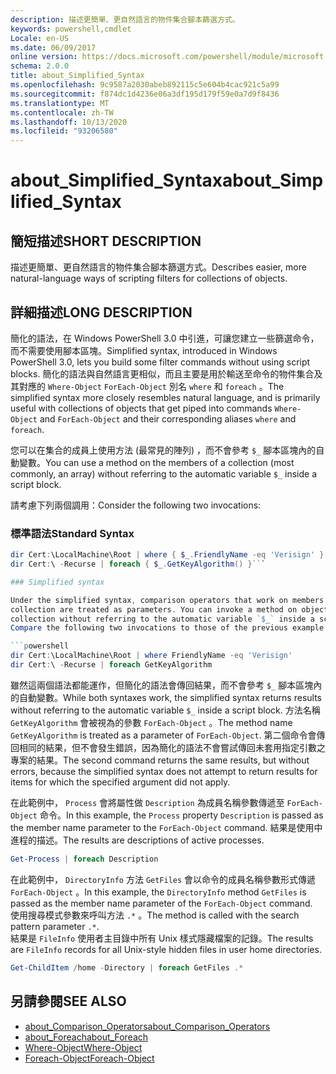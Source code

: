 ```yaml
---
description: 描述更簡單、更自然語言的物件集合腳本篩選方式。
keywords: powershell,cmdlet
Locale: en-US
ms.date: 06/09/2017
online version: https://docs.microsoft.com/powershell/module/microsoft.powershell.core/about/about_simplified_syntax?view=powershell-7&WT.mc_id=ps-gethelp
schema: 2.0.0
title: about_Simplified_Syntax
ms.openlocfilehash: 9c9587a2030abeb892115c5e604b4cac921c5a99
ms.sourcegitcommit: f874dc1d4236e06a3df195d179f59e0a7d9f8436
ms.translationtype: MT
ms.contentlocale: zh-TW
ms.lasthandoff: 10/13/2020
ms.locfileid: "93206580"
---
```

# <a name="about_simplified_syntax"></a><span data-ttu-id="d21e6-104">about_Simplified_Syntax</span><span class="sxs-lookup"><span data-stu-id="d21e6-104">about_Simplified_Syntax</span></span>

## <a name="short-description"></a><span data-ttu-id="d21e6-105">簡短描述</span><span class="sxs-lookup"><span data-stu-id="d21e6-105">SHORT DESCRIPTION</span></span>
<span data-ttu-id="d21e6-106">描述更簡單、更自然語言的物件集合腳本篩選方式。</span><span class="sxs-lookup"><span data-stu-id="d21e6-106">Describes easier, more natural-language ways of scripting filters for collections of objects.</span></span>

## <a name="long-description"></a><span data-ttu-id="d21e6-107">詳細描述</span><span class="sxs-lookup"><span data-stu-id="d21e6-107">LONG DESCRIPTION</span></span>

<span data-ttu-id="d21e6-108">簡化的語法，在 Windows PowerShell 3.0 中引進，可讓您建立一些篩選命令，而不需要使用腳本區塊。</span><span class="sxs-lookup"><span data-stu-id="d21e6-108">Simplified syntax, introduced in Windows PowerShell 3.0, lets you build some filter commands without using script blocks.</span></span> <span data-ttu-id="d21e6-109">簡化的語法與自然語言更相似，而且主要是用於輸送至命令的物件集合及其對應的 `Where-Object` `ForEach-Object` 別名 `where` 和 `foreach` 。</span><span class="sxs-lookup"><span data-stu-id="d21e6-109">The simplified syntax more closely resembles natural language, and is primarily useful with collections of objects that get piped into commands `Where-Object` and `ForEach-Object` and their corresponding aliases `where` and `foreach`.</span></span>

<span data-ttu-id="d21e6-110">您可以在集合的成員上使用方法 (最常見的陣列) ，而不會參考 `$_` 腳本區塊內的自動變數。</span><span class="sxs-lookup"><span data-stu-id="d21e6-110">You can use a method on the members of a collection (most commonly, an array) without referring to the automatic variable `$_` inside a script block.</span></span>

<span data-ttu-id="d21e6-111">請考慮下列兩個調用：</span><span class="sxs-lookup"><span data-stu-id="d21e6-111">Consider the following two invocations:</span></span>

### <a name="standard-syntax"></a><span data-ttu-id="d21e6-112">標準語法</span><span class="sxs-lookup"><span data-stu-id="d21e6-112">Standard Syntax</span></span>

```powershell
dir Cert:\LocalMachine\Root | where { $_.FriendlyName -eq 'Verisign' }
dir Cert:\ -Recurse | foreach { $_.GetKeyAlgorithm() }```

### Simplified syntax

Under the simplified syntax, comparison operators that work on members of objects in a
collection are treated as parameters. You can invoke a method on objects in a
collection without referring to the automatic variable `$_` inside a script block.
Compare the following two invocations to those of the previous example:

```powershell
dir Cert:\LocalMachine\Root | where FriendlyName -eq 'Verisign'
dir Cert:\ -Recurse | foreach GetKeyAlgorithm
```

<span data-ttu-id="d21e6-113">雖然這兩個語法都能運作，但簡化的語法會傳回結果，而不會參考 `$_` 腳本區塊內的自動變數。</span><span class="sxs-lookup"><span data-stu-id="d21e6-113">While both syntaxes work, the simplified syntax returns results without referring to the automatic variable `$_` inside a script block.</span></span>
<span data-ttu-id="d21e6-114">方法名稱 `GetKeyAlgorithm` 會被視為的參數 `ForEach-Object` 。</span><span class="sxs-lookup"><span data-stu-id="d21e6-114">The method name `GetKeyAlgorithm` is treated as a parameter of `ForEach-Object`.</span></span>
<span data-ttu-id="d21e6-115">第二個命令會傳回相同的結果，但不會發生錯誤，因為簡化的語法不會嘗試傳回未套用指定引數之專案的結果。</span><span class="sxs-lookup"><span data-stu-id="d21e6-115">The second command returns the same results, but without errors, because the simplified syntax does not attempt to return results for items for which the specified argument did not apply.</span></span>

<span data-ttu-id="d21e6-116">在此範例中， `Process` 會將屬性做 `Description` 為成員名稱參數傳遞至 `ForEach-Object` 命令。</span><span class="sxs-lookup"><span data-stu-id="d21e6-116">In this example, the `Process` property `Description` is passed as the member name parameter to the `ForEach-Object` command.</span></span> <span data-ttu-id="d21e6-117">結果是使用中進程的描述。</span><span class="sxs-lookup"><span data-stu-id="d21e6-117">The results are descriptions of active processes.</span></span>

```powershell
Get-Process | foreach Description
```

<span data-ttu-id="d21e6-118">在此範例中， `DirectoryInfo` 方法 `GetFiles` 會以命令的成員名稱參數形式傳遞 `ForEach-Object` 。</span><span class="sxs-lookup"><span data-stu-id="d21e6-118">In this example, the `DirectoryInfo` method `GetFiles` is passed as the member name parameter of the `ForEach-Object` command.</span></span>  
<span data-ttu-id="d21e6-119">使用搜尋模式參數來呼叫方法 `.*` 。</span><span class="sxs-lookup"><span data-stu-id="d21e6-119">The method is called with the search pattern parameter `.*`.</span></span>  
<span data-ttu-id="d21e6-120">結果是 `FileInfo` 使用者主目錄中所有 Unix 樣式隱藏檔案的記錄。</span><span class="sxs-lookup"><span data-stu-id="d21e6-120">The results are `FileInfo` records for all Unix-style hidden files in user home directories.</span></span>

```powershell
Get-ChildItem /home -Directory | foreach GetFiles .*
```

## <a name="see-also"></a><span data-ttu-id="d21e6-121">另請參閱</span><span class="sxs-lookup"><span data-stu-id="d21e6-121">SEE ALSO</span></span>

- [<span data-ttu-id="d21e6-122">about_Comparison_Operators</span><span class="sxs-lookup"><span data-stu-id="d21e6-122">about_Comparison_Operators</span></span>](about_Comparison_Operators.md)
- [<span data-ttu-id="d21e6-123">about_Foreach</span><span class="sxs-lookup"><span data-stu-id="d21e6-123">about_Foreach</span></span>](about_Foreach.md)
- [<span data-ttu-id="d21e6-124">Where-Object</span><span class="sxs-lookup"><span data-stu-id="d21e6-124">Where-Object</span></span>](xref:Microsoft.PowerShell.Core.Where-Object)
- [<span data-ttu-id="d21e6-125">Foreach-Object</span><span class="sxs-lookup"><span data-stu-id="d21e6-125">Foreach-Object</span></span>](xref:Microsoft.PowerShell.Core.ForEach-Object)
